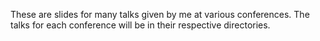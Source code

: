 These are slides for many talks given by me at various conferences. The talks for each conference will be in their respective directories.
